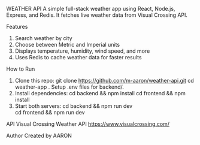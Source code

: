 WEATHER API
A simple full-stack weather app using React, Node.js, Express, and Redis. It fetches live weather data from Visual Crossing API.

Features

1. Search weather by city
2. Choose between Metric and Imperial units
3. Displays temperature, humidity, wind speed, and more
4. Uses Redis to cache weather data for faster results

How to Run

1. Clone this repo:
   git clone https://github.com/m-aaron/weather-api.git
   cd weather-app
   . Setup .env files for backend/.
2. Install dependencies:
   cd backend && npm install
   cd frontend && npm install
3. Start both servers:
   cd backend && npm run dev  
    cd frontend && npm run dev

API
Visual Crossing Weather API
https://www.visualcrossing.com/

Author
Created by AARON
